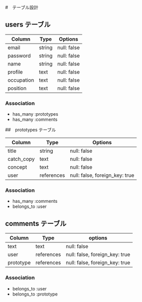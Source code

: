#　テーブル設計

## users テーブル

| Column     | Type   | Options     |
|------------|--------|-------------|
| email      | string | null: false |
| password   | string | null: false |
| name       | string | null: false |
| profile    | text   | null: false |
| occupation | text   | null: false |
| position   | text   | null: false |

### Association
- has_many :prototypes
- has_many :comments

##　prototypes テーブル

| Column     | Type          | Options                       |
|------------|---------------|-------------------------------|
| title      | string        | null: false                   |
| catch_copy | text          | null: false                   |
| concept    | text          | null: false                   |
| user       | references    | null: false, foreign_key: true|

### Association

- has_many :comments
- belongs_to :user

## comments テーブル

| Column    | Type       | options                         |
|-----------|------------|---------------------------------|
| text      | text       | null: false                     |
| user      | references | null: false, foreign_key: true  |
| prototype | references | null: false, foreign_key: true  |

### Association

- belongs_to :user
- belongs_to :prototype
